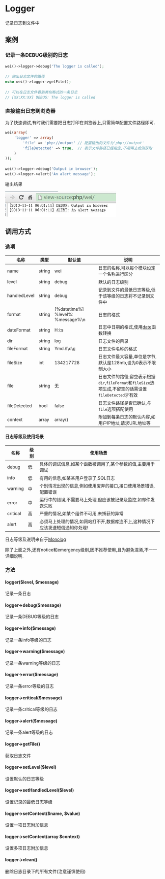 Logger
======

记录日志到文件中

案例
----

### 记录一条DEBUG级别的日志

```php
wei()->logger->debug('The logger is called');

// 输出日志文件的路径
echo wei()->logger->getFile();

// 可以在日志文件看到类似格式的一条日志
// [XX:XX:XX] DEBUG: The logger is called
```

### 直接输出日志到浏览器

为了快速调试,有时我们需要把日志打印在浏览器上,只需简单配置文件路径即可.

```php
wei(array(
    'logger' => array(
        'file' => 'php://output' // 配置输出的文件为'php://output'
        'fileDetected' => true,  // 表示文件路径已经指定,不用再去检测获取
    )
));

wei()->logger->debug('Output in browser');
wei()->logger->alert('An alert message');
```

输出结果

![输出日志到浏览器](resources/log-to-browser.jpg)

调用方式
--------

### 选项

名称         | 类型   | 默认值                            | 说明
-------------|--------|-----------------------------------|------
name         | string | wei                               | 日志的名称,可以每个模块设定一个名称进行区分
level        | string | debug                             | 默认的日志级别
handledLevel | string | debug                             | 记录到文件的最低日志等级,低于该等级的日志将不记录到文件中
format       | string | [%datetime%] %level%: %message%\n | 日志的格式
dateFormat   | string | H:i:s                             | 日志中日期的格式,使用[date](http://php.net/manual/en/function.date.php)函数转换
dir          | string | log                               | 日志文件的目录
fileFormat   | string | Ymd.\l\o\g                        | 日志文件名称的格式
fileSize     | int    | 134217728                         | 日志文件最大容量,单位是字节,默认是128mb,设为0表示不限制大小
file         | string | 无                                | 日志文件的路径,留空表示根据`dir`,`fileFormat`和`fileSize`选项生成,不留空的话需设置`fileDetected`才有效
fileDetected | bool   | false                             | 日志文件路径是否已确认,与`file`选项搭配使用
context      | array  | array()                           | 附加到每条日志的默认内容,如用户IP地址,请求URL地址等

#### 日志等级及使用场景

名称      | 级别 | 使用场景
----------|------|-----------
debug     | 低   | 具体的调试信息,如某个函数被调用了,某个参数的值,主要用于调试
info      | 低   | 有用的信息,如某某用户登录了,SQL日志
warning   | 中   | 个别情况出现的信息,例如使用废弃的接口,接口使用场景错误,配置错误
error     | 中   | 运行中的错误,不需要马上处理,但应该被记录及监控,如邮件发送失败
critical  | 高   | 严重的情况,如某个组件不可用,未捕获的异常
alert     | 高   | 必须马上处理的情况,如网站打不开,数据库连不上,这种情况下应该发送短信通知你处理!

日志等级及说明来自于[Monolog](https://github.com/Seldaek/monolog) 

除了上面之外,还有notice和emergency级别,因不推荐使用,且为避免混淆,不一一详细说明.

### 方法

#### logger($level, $message)
记录一条日志

#### logger->debug($message)
记录一条DEBUG等级的日志

#### logger->info($message)
记录一条info等级的日志

#### logger->warning($message)
记录一条warning等级的日志

#### logger->error($message)
记录一条error等级的日志

#### logger->critical($message)
记录一条critical等级的日志

#### logger->alert($message)
记录一条alert等级的日志

#### logger->getFile()
获取日志文件

#### logger->setLevel($level)
设置默认的日志等级

#### logger->setHandledLevel($level)
设置记录的最低日志等级

#### logger->setContext($name, $value)
设置一项日志附加信息

#### logger->setContext(array $context)
设置多项日志附加信息

#### logger->clean()
删除日志目录下的所有文件(注意谨慎使用)